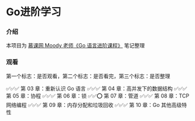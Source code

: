 # Go进阶学习


### 介绍

本项目为 [慕课网 Moody 老师《Go 语言进阶课程》](https://coding.imooc.com/class/576.html) 笔记整理


### 观看

第一个标志：是否观看，第二个标志：是否看完，第三个标志：是否整理

✅✅✅ 第 03 章：重新认识 Go 语言
✅✅✅ 第 04 章：高并发下的数据结构
✅✅✅ 第 05 章：协程
✅✅✅ 第 06 章：锁
✅✅⭕️ 第 07 章：管道
✅✅✅ 第 08 章：TCP 网络编程
✅✅✅️️ 第 09 章：内存分配和垃圾回收
✅️️️✅✅️️️️ 第 10 章：Go 其他高级特性
